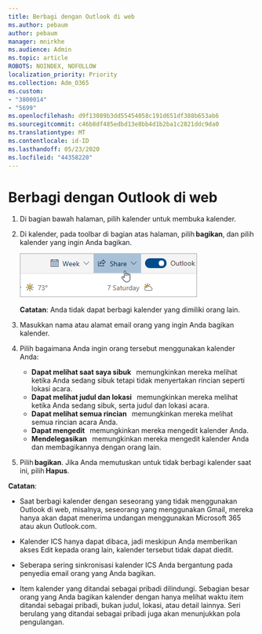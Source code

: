 ```yaml
---
title: Berbagi dengan Outlook di web
ms.author: pebaum
author: pebaum
manager: mnirkhe
ms.audience: Admin
ms.topic: article
ROBOTS: NOINDEX, NOFOLLOW
localization_priority: Priority
ms.collection: Adm_O365
ms.custom:
- "3800014"
- "5699"
ms.openlocfilehash: d9f13089b3dd55454058c191d651df388b653ab6
ms.sourcegitcommit: c46b8df485edbd13e8bb4d1b2ba1c2821ddc9da0
ms.translationtype: MT
ms.contentlocale: id-ID
ms.lasthandoff: 05/23/2020
ms.locfileid: "44358220"
---
```

# <a name="sharing-with-outlook-on-the-web"></a>Berbagi dengan Outlook di web

1. Di bagian bawah halaman, pilih kalender untuk membuka kalender.

2. Di kalender, pada toolbar di bagian atas halaman, pilih **bagikan**, dan pilih kalender yang ingin Anda bagikan. 

    ![Berbagi kalender](media/share-calendar.png)

    **Catatan**: Anda tidak dapat berbagi kalender yang dimiliki orang lain.

3. Masukkan nama atau alamat email orang yang ingin Anda bagikan kalender.

4. Pilih bagaimana Anda ingin orang tersebut menggunakan kalender Anda: 
    - **Dapat melihat saat saya sibuk**   memungkinkan mereka melihat ketika Anda sedang sibuk tetapi tidak menyertakan rincian seperti lokasi acara. 
    - **Dapat melihat judul dan lokasi**   memungkinkan mereka melihat ketika Anda sedang sibuk, serta judul dan lokasi acara. 
    - **Dapat melihat semua rincian**   memungkinkan mereka melihat semua rincian acara Anda. 
    - **Dapat mengedit**   memungkinkan mereka mengedit kalender Anda. 
    - **Mendelegasikan**   memungkinkan mereka mengedit kalender Anda dan membagikannya dengan orang lain.

5. Pilih **bagikan**. Jika Anda memutuskan untuk tidak berbagi kalender saat ini, pilih **Hapus**. 

**Catatan**:  

- Saat berbagi kalender dengan seseorang yang tidak menggunakan Outlook di web, misalnya, seseorang yang menggunakan Gmail, mereka hanya akan dapat menerima undangan menggunakan Microsoft 365 atau akun Outlook.com. 

- Kalender ICS hanya dapat dibaca, jadi meskipun Anda memberikan akses Edit kepada orang lain, kalender tersebut tidak dapat diedit. 

- Seberapa sering sinkronisasi kalender ICS Anda bergantung pada penyedia email orang yang Anda bagikan. 

- Item kalender yang ditandai sebagai pribadi dilindungi. Sebagian besar orang yang Anda bagikan kalender dengan hanya melihat waktu item ditandai sebagai pribadi, bukan judul, lokasi, atau detail lainnya. Seri berulang yang ditandai sebagai pribadi juga akan menunjukkan pola pengulangan.
